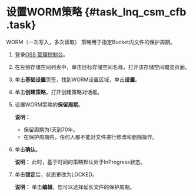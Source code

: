 # 设置WORM策略 {#task_lnq_csm_cfb .task}

WORM（一次写入，多次读取） 策略用于指定Bucket内文件的保护周期。

1.  登录[OSS 管理控制台](https://oss.console.aliyun.com/)。 
2.  在左侧存储空间列表中，单击目标存储空间名称，打开该存储空间概览页面。 
3.  单击**基础设置**页签，找到WORM设置区域，单击**设置**。 
4.  单击**创建策略**，打开创建策略对话框。 
5.  设置WORM策略的**保留周期**。 

    **说明：** 

    -   保留周期为1天到70年。
    -   在保护周期内，任何人都不能对文件进行修改和删除操作。
6.  单击**确认**。 

    **说明：** 此时，基于时间的策略默认处于InProgress状态。

7.  单击**锁定**后，状态更改为LOCKED。 

    **说明：** 单击**编辑**，您可以选择延长文件的保护周期。


